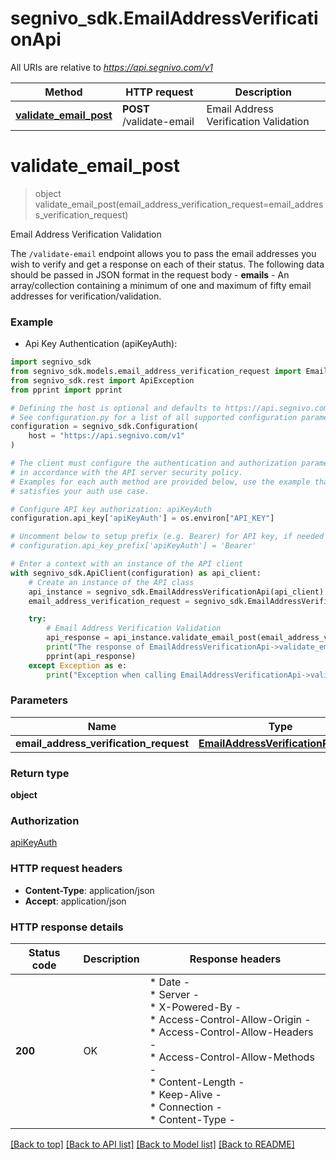 # segnivo_sdk.EmailAddressVerificationApi

All URIs are relative to *https://api.segnivo.com/v1*

Method | HTTP request | Description
------------- | ------------- | -------------
[**validate_email_post**](EmailAddressVerificationApi.md#validate_email_post) | **POST** /validate-email | Email Address Verification Validation


# **validate_email_post**
> object validate_email_post(email_address_verification_request=email_address_verification_request)

Email Address Verification Validation

The `/validate-email` endpoint allows you to pass the email addresses you wish to verify and get a response on each of their status.  The following data should be passed in JSON format in the request body  - **emails** - An array/collection containing a minimum of one and maximum of fifty email addresses for verification/validation.

### Example

* Api Key Authentication (apiKeyAuth):

```python
import segnivo_sdk
from segnivo_sdk.models.email_address_verification_request import EmailAddressVerificationRequest
from segnivo_sdk.rest import ApiException
from pprint import pprint

# Defining the host is optional and defaults to https://api.segnivo.com/v1
# See configuration.py for a list of all supported configuration parameters.
configuration = segnivo_sdk.Configuration(
    host = "https://api.segnivo.com/v1"
)

# The client must configure the authentication and authorization parameters
# in accordance with the API server security policy.
# Examples for each auth method are provided below, use the example that
# satisfies your auth use case.

# Configure API key authorization: apiKeyAuth
configuration.api_key['apiKeyAuth'] = os.environ["API_KEY"]

# Uncomment below to setup prefix (e.g. Bearer) for API key, if needed
# configuration.api_key_prefix['apiKeyAuth'] = 'Bearer'

# Enter a context with an instance of the API client
with segnivo_sdk.ApiClient(configuration) as api_client:
    # Create an instance of the API class
    api_instance = segnivo_sdk.EmailAddressVerificationApi(api_client)
    email_address_verification_request = segnivo_sdk.EmailAddressVerificationRequest() # EmailAddressVerificationRequest |  (optional)

    try:
        # Email Address Verification Validation
        api_response = api_instance.validate_email_post(email_address_verification_request=email_address_verification_request)
        print("The response of EmailAddressVerificationApi->validate_email_post:\n")
        pprint(api_response)
    except Exception as e:
        print("Exception when calling EmailAddressVerificationApi->validate_email_post: %s\n" % e)
```



### Parameters


Name | Type | Description  | Notes
------------- | ------------- | ------------- | -------------
 **email_address_verification_request** | [**EmailAddressVerificationRequest**](EmailAddressVerificationRequest.md)|  | [optional] 

### Return type

**object**

### Authorization

[apiKeyAuth](../README.md#apiKeyAuth)

### HTTP request headers

 - **Content-Type**: application/json
 - **Accept**: application/json

### HTTP response details

| Status code | Description | Response headers |
|-------------|-------------|------------------|
**200** | OK |  * Date -  <br>  * Server -  <br>  * X-Powered-By -  <br>  * Access-Control-Allow-Origin -  <br>  * Access-Control-Allow-Headers -  <br>  * Access-Control-Allow-Methods -  <br>  * Content-Length -  <br>  * Keep-Alive -  <br>  * Connection -  <br>  * Content-Type -  <br>  |

[[Back to top]](#) [[Back to API list]](../README.md#documentation-for-api-endpoints) [[Back to Model list]](../README.md#documentation-for-models) [[Back to README]](../README.md)

